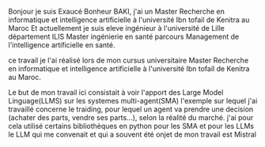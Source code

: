 Bonjour je suis Exaucé Bonheur BAKI, j'ai un Master Recherche en informatique et intelligence artificielle à l'université Ibn tofail de Kenitra au Maroc
Et actuellement je suis eleve ingénieur à l'université de Lille département ILIS Master ingénierie en santé parcours Management de l'intelligence artificielle en santé.

ce travail je l'ai réalisé lors de mon cursus universitaire Master Recherche en informatique et intelligence artificielle à l'université Ibn tofail de Kenitra au Maroc.

Le but de mon travail ici consistait à voir l'apport des Large Model Linguage(LLMS) sur les systemes multi-agent(SMA)
l'exemple sur lequel j'ai travaillé concerne le traiding, pour lequel un agent va prendre une decision (achater des parts, vendre ses parts...), selon la réalité du marché.
j'ai pour cela utilisé certains bibliothèques en python pour les SMA et pour les LLMs le LLM qui me convenait et qui a souvent été onjet de mon travail est Mistral 
